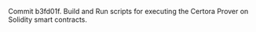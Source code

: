 Commit b3fd01f.                    Build and Run scripts for executing the Certora Prover on Solidity smart contracts.